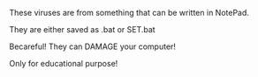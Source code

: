 These viruses are from something that can be written in NotePad. 

They are either saved as .bat or SET.bat 

Becareful! They can DAMAGE your computer! 

Only for educational purpose! 